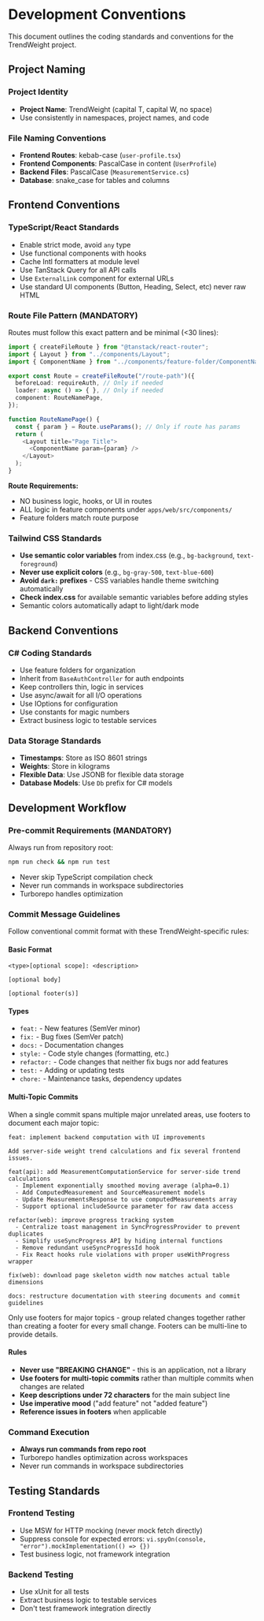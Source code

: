 # Development Conventions

This document outlines the coding standards and conventions for the TrendWeight project.

## Project Naming

### Project Identity

- **Project Name**: TrendWeight (capital T, capital W, no space)
- Use consistently in namespaces, project names, and code

### File Naming Conventions

- **Frontend Routes**: kebab-case (`user-profile.tsx`)
- **Frontend Components**: PascalCase in content (`UserProfile`)
- **Backend Files**: PascalCase (`MeasurementService.cs`)
- **Database**: snake_case for tables and columns

## Frontend Conventions

### TypeScript/React Standards

- Enable strict mode, avoid `any` type
- Use functional components with hooks
- Cache Intl formatters at module level
- Use TanStack Query for all API calls
- Use `ExternalLink` component for external URLs
- Use standard UI components (Button, Heading, Select, etc) never raw HTML

### Route File Pattern (MANDATORY)

Routes must follow this exact pattern and be minimal (<30 lines):

```typescript
import { createFileRoute } from "@tanstack/react-router";
import { Layout } from "../components/Layout";
import { ComponentName } from "../components/feature-folder/ComponentName";

export const Route = createFileRoute("/route-path")({
  beforeLoad: requireAuth, // Only if needed
  loader: async () => { }, // Only if needed
  component: RouteNamePage,
});

function RouteNamePage() {
  const { param } = Route.useParams(); // Only if route has params
  return (
    <Layout title="Page Title">
      <ComponentName param={param} />
    </Layout>
  );
}
```

**Route Requirements:**

- NO business logic, hooks, or UI in routes
- ALL logic in feature components under `apps/web/src/components/`
- Feature folders match route purpose

### Tailwind CSS Standards

- **Use semantic color variables** from index.css (e.g., `bg-background`, `text-foreground`)
- **Never use explicit colors** (e.g., `bg-gray-500`, `text-blue-600`)
- **Avoid `dark:` prefixes** - CSS variables handle theme switching automatically
- **Check index.css** for available semantic variables before adding styles
- Semantic colors automatically adapt to light/dark mode

## Backend Conventions

### C# Coding Standards

- Use feature folders for organization
- Inherit from `BaseAuthController` for auth endpoints
- Keep controllers thin, logic in services
- Use async/await for all I/O operations
- Use IOptions<T> for configuration
- Use constants for magic numbers
- Extract business logic to testable services

### Data Storage Standards

- **Timestamps**: Store as ISO 8601 strings
- **Weights**: Store in kilograms
- **Flexible Data**: Use JSONB for flexible data storage
- **Database Models**: Use `Db` prefix for C# models

## Development Workflow

### Pre-commit Requirements (MANDATORY)

Always run from repository root:

```bash
npm run check && npm run test
```

- Never skip TypeScript compilation check
- Never run commands in workspace subdirectories
- Turborepo handles optimization

### Commit Message Guidelines

Follow conventional commit format with these TrendWeight-specific rules:

#### Basic Format
```
<type>[optional scope]: <description>

[optional body]

[optional footer(s)]
```

#### Types
- `feat:` - New features (SemVer minor)
- `fix:` - Bug fixes (SemVer patch)
- `docs:` - Documentation changes
- `style:` - Code style changes (formatting, etc.)
- `refactor:` - Code changes that neither fix bugs nor add features
- `test:` - Adding or updating tests
- `chore:` - Maintenance tasks, dependency updates

#### Multi-Topic Commits
When a single commit spans multiple major unrelated areas, use footers to document each major topic:

```
feat: implement backend computation with UI improvements

Add server-side weight trend calculations and fix several frontend issues.

feat(api): add MeasurementComputationService for server-side trend calculations
  - Implement exponentially smoothed moving average (alpha=0.1)
  - Add ComputedMeasurement and SourceMeasurement models
  - Update MeasurementsResponse to use computedMeasurements array
  - Support optional includeSource parameter for raw data access

refactor(web): improve progress tracking system
  - Centralize toast management in SyncProgressProvider to prevent duplicates
  - Simplify useSyncProgress API by hiding internal functions
  - Remove redundant useSyncProgressId hook
  - Fix React hooks rule violations with proper useWithProgress wrapper

fix(web): download page skeleton width now matches actual table dimensions

docs: restructure documentation with steering documents and commit guidelines
```

Only use footers for major topics - group related changes together rather than creating a footer for every small change. Footers can be multi-line to provide details.

#### Rules
- **Never use "BREAKING CHANGE"** - this is an application, not a library
- **Use footers for multi-topic commits** rather than multiple commits when changes are related
- **Keep descriptions under 72 characters** for the main subject line
- **Use imperative mood** ("add feature" not "added feature")
- **Reference issues in footers** when applicable

### Command Execution

- **Always run commands from repo root**
- Turborepo handles optimization across workspaces
- Never run commands in workspace subdirectories

## Testing Standards

### Frontend Testing

- Use MSW for HTTP mocking (never mock fetch directly)
- Suppress console for expected errors: `vi.spyOn(console, "error").mockImplementation(() => {})`
- Test business logic, not framework integration

### Backend Testing

- Use xUnit for all tests
- Extract business logic to testable services
- Don't test framework integration directly
